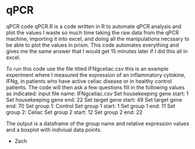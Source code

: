 # qPCR
qPCR code
qPCR.R is a code written in R to automate qPCR analysis and plot the values
I waste so much time taking the raw data from the qPCR machine, importing it into excel, and doing all the manipulations necssary to be able to plot the values in prism. This code automates everything and gives me the same answer that I would get 15 minutes later if I did this all in excel. 

To run this code use the file titled IFNgceliac.csv this is an example experiment where I measured the expression of an inflammatory cytokine, IFNg, in patients who have active celiac disease or in healthy control patients. 
The code will then ask a few questions fill in the following values as indicated:
input file name: IFNgceliac.csv
Set housekeeping gene start: 1
Set housekeeping gene end: 22
Set target gene start: 49
Set target gene end: 70
Set group 1: Control
Set group 1 start: 1
Set group 1 end: 11
Set group 2: Celiac
Set group 2 start: 12
Set group 2 end: 22

The output is a dataframe of the group name and relative expression values and a boxplot with indiviual data points.
- Zach
